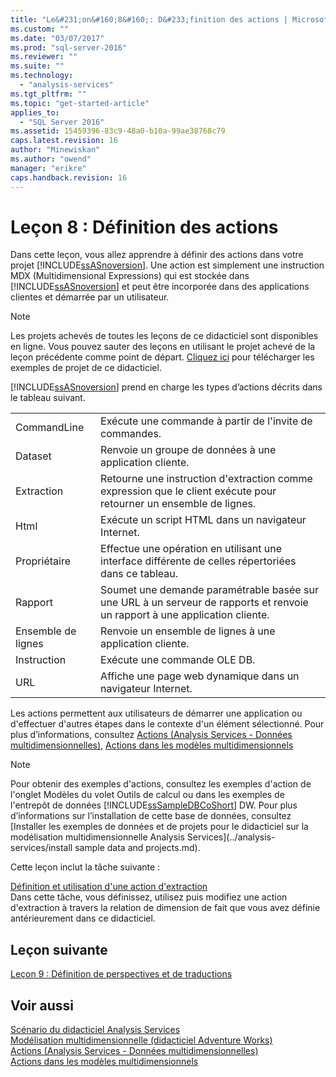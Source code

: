 ```yaml
---
title: "Le&#231;on&#160;8&#160;: D&#233;finition des actions | Microsoft Docs"
ms.custom: ""
ms.date: "03/07/2017"
ms.prod: "sql-server-2016"
ms.reviewer: ""
ms.suite: ""
ms.technology: 
  - "analysis-services"
ms.tgt_pltfrm: ""
ms.topic: "get-started-article"
applies_to: 
  - "SQL Server 2016"
ms.assetid: 15459396-83c9-48a0-b10a-99ae38768c79
caps.latest.revision: 16
author: "Minewiskan"
ms.author: "owend"
manager: "erikre"
caps.handback.revision: 16
---
```

# Le&#231;on&#160;8&#160;: D&#233;finition des actions
Dans cette leçon, vous allez apprendre à définir des actions dans votre projet [!INCLUDE[ssASnoversion](../includes/ssasnoversion-md.md)]. Une action est simplement une instruction MDX (Multidimensional Expressions) qui est stockée dans [!INCLUDE[ssASnoversion](../includes/ssasnoversion-md.md)] et peut être incorporée dans des applications clientes et démarrée par un utilisateur.  
  
> [!NOTE]  
> Les projets achevés de toutes les leçons de ce didacticiel sont disponibles en ligne. Vous pouvez sauter des leçons en utilisant le projet achevé de la leçon précédente comme point de départ. [Cliquez ici](http://go.microsoft.com/fwlink/?LinkID=221866) pour télécharger les exemples de projet de ce didacticiel.  
  
[!INCLUDE[ssASnoversion](../includes/ssasnoversion-md.md)] prend en charge les types d’actions décrits dans le tableau suivant.  
  
|||  
|-|-|  
|CommandLine|Exécute une commande à partir de l'invite de commandes.|  
|Dataset|Renvoie un groupe de données à une application cliente.|  
|Extraction|Retourne une instruction d'extraction comme expression que le client exécute pour retourner un ensemble de lignes.|  
|Html|Exécute un script HTML dans un navigateur Internet.|  
|Propriétaire|Effectue une opération en utilisant une interface différente de celles répertoriées dans ce tableau.|  
|Rapport|Soumet une demande paramétrable basée sur une URL à un serveur de rapports et renvoie un rapport à une application cliente.|  
|Ensemble de lignes|Renvoie un ensemble de lignes à une application cliente.|  
|Instruction|Exécute une commande OLE DB.|  
|URL|Affiche une page web dynamique dans un navigateur Internet.|  
  
Les actions permettent aux utilisateurs de démarrer une application ou d'effectuer d'autres étapes dans le contexte d'un élément sélectionné. Pour plus d’informations, consultez [Actions &#40;Analysis Services - Données multidimensionnelles&#41;](../analysis-services/multidimensional-models/actions-analysis-services-multidimensional-data.md), [Actions dans les modèles multidimensionnels](../analysis-services/multidimensional-models/actions-in-multidimensional-models.md)  
  
> [!NOTE]  
> Pour obtenir des exemples d'actions, consultez les exemples d'action de l'onglet Modèles du volet Outils de calcul ou dans les exemples de l'entrepôt de données [!INCLUDE[ssSampleDBCoShort](../includes/sssampledbcoshort-md.md)] DW. Pour plus d’informations sur l’installation de cette base de données, consultez [Installer les exemples de données et de projets pour le didacticiel sur la modélisation multidimensionnelle Analysis Services](../analysis-services/install sample data and projects.md).  
  
Cette leçon inclut la tâche suivante :  
  
[Définition et utilisation d'une action d'extraction](../analysis-services/defining-and-using-a-drillthrough-action.md)  
Dans cette tâche, vous définissez, utilisez puis modifiez une action d'extraction à travers la relation de dimension de fait que vous avez définie antérieurement dans ce didacticiel.  
  
## Leçon suivante  
[Leçon 9 : Définition de perspectives et de traductions](../analysis-services/lesson-9-defining-perspectives-and-translations.md)  
  
## Voir aussi  
[Scénario du didacticiel Analysis Services](../analysis-services/analysis-services-tutorial-scenario.md)  
[Modélisation multidimensionnelle &#40;didacticiel Adventure Works&#41;](../analysis-services/multidimensional-modeling-adventure-works-tutorial.md)  
[Actions &#40;Analysis Services - Données multidimensionnelles&#41;](../analysis-services/multidimensional-models/actions-analysis-services-multidimensional-data.md)  
[Actions dans les modèles multidimensionnels](../analysis-services/multidimensional-models/actions-in-multidimensional-models.md)  
  
  
  
